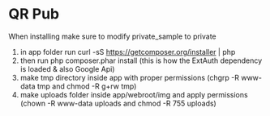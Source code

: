 QR Pub
===========
When installing make sure to modify private_sample to private

1. in app folder run curl -sS https://getcomposer.org/installer | php
1. then run php composer.phar install (this is how the ExtAuth dependency is loaded & also Google Api)
1. make tmp directory inside app with proper permissions (chgrp -R www-data tmp and chmod -R g+rw tmp)
1. make uploads folder inside app/webroot/img and apply permissions (chown -R www-data uploads and chmod -R 755 uploads)



